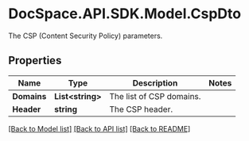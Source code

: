 # DocSpace.API.SDK.Model.CspDto
The CSP (Content Security Policy) parameters.

## Properties

Name | Type | Description | Notes
------------ | ------------- | ------------- | -------------
**Domains** | **List&lt;string&gt;** | The list of CSP domains. | 
**Header** | **string** | The CSP header. | 

[[Back to Model list]](../README.md#documentation-for-models) [[Back to API list]](../README.md#documentation-for-api-endpoints) [[Back to README]](../README.md)

